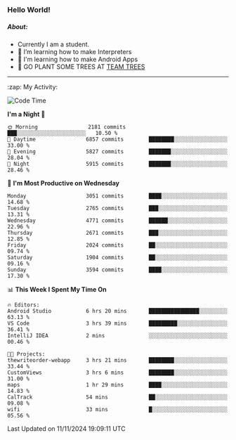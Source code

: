 ### Hello World!

##### About:
- Currently I am a student.
- 🌱 I’m learning how to make Interpreters
- 🌱 I'm learning how to make Android Apps
- 🌱 GO PLANT SOME TREES AT [TEAM TREES](https://teamtrees.org/)

---
  <summary>:zap: My Activity:</summary>
  
<!--START_SECTION:waka-->
![Code Time](http://img.shields.io/badge/Code%20Time-1%2C567%20hrs%202%20mins-blue)

**I'm a Night 🦉** 

```text
🌞 Morning                2181 commits        ███░░░░░░░░░░░░░░░░░░░░░░   10.50 % 
🌆 Daytime                6857 commits        ████████░░░░░░░░░░░░░░░░░   33.00 % 
🌃 Evening                5827 commits        ███████░░░░░░░░░░░░░░░░░░   28.04 % 
🌙 Night                  5915 commits        ███████░░░░░░░░░░░░░░░░░░   28.46 % 
```
📅 **I'm Most Productive on Wednesday** 

```text
Monday                   3051 commits        ████░░░░░░░░░░░░░░░░░░░░░   14.68 % 
Tuesday                  2765 commits        ███░░░░░░░░░░░░░░░░░░░░░░   13.31 % 
Wednesday                4771 commits        ██████░░░░░░░░░░░░░░░░░░░   22.96 % 
Thursday                 2671 commits        ███░░░░░░░░░░░░░░░░░░░░░░   12.85 % 
Friday                   2024 commits        ██░░░░░░░░░░░░░░░░░░░░░░░   09.74 % 
Saturday                 1904 commits        ██░░░░░░░░░░░░░░░░░░░░░░░   09.16 % 
Sunday                   3594 commits        ████░░░░░░░░░░░░░░░░░░░░░   17.30 % 
```


📊 **This Week I Spent My Time On** 

```text
🔥 Editors: 
Android Studio           6 hrs 20 mins       ████████████████░░░░░░░░░   63.13 % 
VS Code                  3 hrs 39 mins       █████████░░░░░░░░░░░░░░░░   36.41 % 
IntelliJ IDEA            2 mins              ░░░░░░░░░░░░░░░░░░░░░░░░░   00.46 % 

🐱‍💻 Projects: 
thewriteorder-webapp     3 hrs 21 mins       ████████░░░░░░░░░░░░░░░░░   33.44 % 
CustomViews              3 hrs 6 mins        ████████░░░░░░░░░░░░░░░░░   31.00 % 
maps                     1 hr 29 mins        ████░░░░░░░░░░░░░░░░░░░░░   14.83 % 
CalTrack                 54 mins             ██░░░░░░░░░░░░░░░░░░░░░░░   09.08 % 
wifi                     33 mins             █░░░░░░░░░░░░░░░░░░░░░░░░   05.56 % 
```


 Last Updated on 11/11/2024 19:09:11 UTC
<!--END_SECTION:waka-->
